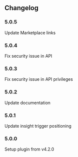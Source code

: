 ## Changelog

### 5.0.5

Update Marketplace links

### 5.0.4

Fix security issue in API

### 5.0.3

Fix security issue in API privileges

### 5.0.2

Update documentation

### 5.0.1

Update insight trigger positioning

### 5.0.0

Setup plugin from v4.2.0
